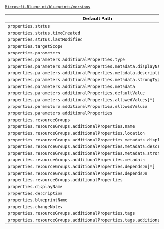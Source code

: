 [`Microsoft.Blueprint/blueprints/versions`](https://docs.microsoft.com/en-us/azure/templates/microsoft.blueprint/blueprints/versions)

| Default Path | Alias |
|---|---|
| `properties.status` | `Microsoft.Blueprint/blueprints/versions/status` |
| `properties.status.timeCreated` | `Microsoft.Blueprint/blueprints/versions/status.timeCreated` |
| `properties.status.lastModified` | `Microsoft.Blueprint/blueprints/versions/status.lastModified` |
| `properties.targetScope` | `Microsoft.Blueprint/blueprints/versions/targetScope` |
| `properties.parameters` | `Microsoft.Blueprint/blueprints/versions/parameters` |
| `properties.parameters.additionalProperties.type` | `Microsoft.Blueprint/blueprints/versions/parameters.additionalProperties.type` |
| `properties.parameters.additionalProperties.metadata.displayName` | `Microsoft.Blueprint/blueprints/versions/parameters.additionalProperties.metadata.displayName` |
| `properties.parameters.additionalProperties.metadata.description` | `Microsoft.Blueprint/blueprints/versions/parameters.additionalProperties.metadata.description` |
| `properties.parameters.additionalProperties.metadata.strongType` | `Microsoft.Blueprint/blueprints/versions/parameters.additionalProperties.metadata.strongType` |
| `properties.parameters.additionalProperties.metadata` | `Microsoft.Blueprint/blueprints/versions/parameters.additionalProperties.metadata` |
| `properties.parameters.additionalProperties.defaultValue` | `Microsoft.Blueprint/blueprints/versions/parameters.additionalProperties.defaultValue` |
| `properties.parameters.additionalProperties.allowedValues[*]` | `Microsoft.Blueprint/blueprints/versions/parameters.additionalProperties.allowedValues[*]` |
| `properties.parameters.additionalProperties.allowedValues` | `Microsoft.Blueprint/blueprints/versions/parameters.additionalProperties.allowedValues` |
| `properties.parameters.additionalProperties` | `Microsoft.Blueprint/blueprints/versions/parameters.additionalProperties` |
| `properties.resourceGroups` | `Microsoft.Blueprint/blueprints/versions/resourceGroups` |
| `properties.resourceGroups.additionalProperties.name` | `Microsoft.Blueprint/blueprints/versions/resourceGroups.additionalProperties.name` |
| `properties.resourceGroups.additionalProperties.location` | `Microsoft.Blueprint/blueprints/versions/resourceGroups.additionalProperties.location` |
| `properties.resourceGroups.additionalProperties.metadata.displayName` | `Microsoft.Blueprint/blueprints/versions/resourceGroups.additionalProperties.metadata.displayName` |
| `properties.resourceGroups.additionalProperties.metadata.description` | `Microsoft.Blueprint/blueprints/versions/resourceGroups.additionalProperties.metadata.description` |
| `properties.resourceGroups.additionalProperties.metadata.strongType` | `Microsoft.Blueprint/blueprints/versions/resourceGroups.additionalProperties.metadata.strongType` |
| `properties.resourceGroups.additionalProperties.metadata` | `Microsoft.Blueprint/blueprints/versions/resourceGroups.additionalProperties.metadata` |
| `properties.resourceGroups.additionalProperties.dependsOn[*]` | `Microsoft.Blueprint/blueprints/versions/resourceGroups.additionalProperties.dependsOn[*]` |
| `properties.resourceGroups.additionalProperties.dependsOn` | `Microsoft.Blueprint/blueprints/versions/resourceGroups.additionalProperties.dependsOn` |
| `properties.resourceGroups.additionalProperties` | `Microsoft.Blueprint/blueprints/versions/resourceGroups.additionalProperties` |
| `properties.displayName` | `Microsoft.Blueprint/blueprints/versions/displayName` |
| `properties.description` | `Microsoft.Blueprint/blueprints/versions/description` |
| `properties.blueprintName` | `Microsoft.Blueprint/blueprints/versions/blueprintName` |
| `properties.changeNotes` | `Microsoft.Blueprint/blueprints/versions/changeNotes` |
| `properties.resourceGroups.additionalProperties.tags` | `Microsoft.Blueprint/blueprints/versions/resourceGroups.additionalProperties.tags` |
| `properties.resourceGroups.additionalProperties.tags.additionalProperties` | `Microsoft.Blueprint/blueprints/versions/resourceGroups.additionalProperties.tags.additionalProperties` |


